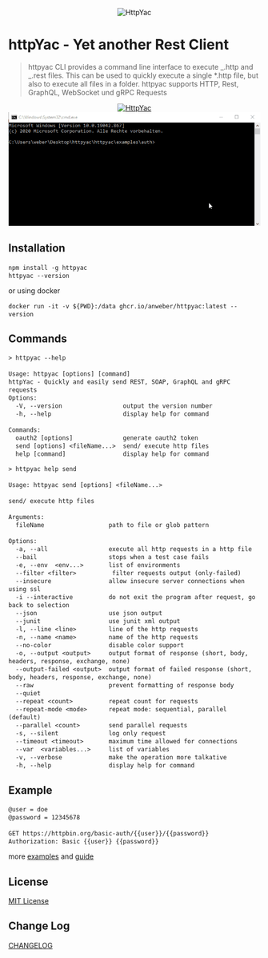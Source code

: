<p align="center">
<img src="https://httpyac.github.io/favicon.png" alt="HttpYac" />
</p>

# httpYac - Yet another Rest Client

> httpyac CLI provides a command line interface to execute _.http and _.rest files. This can be used to quickly execute a single \*.http file, but also to execute all files in a folder. httpyac supports HTTP, Rest, GraphQL, WebSocket und gRPC Requests

<p align="center">
<a href="https://httpyac.github.io/">
<img src="https://httpyac.github.io/httpyac_site.png" alt="HttpYac" />
</a>
<img src="https://raw.githubusercontent.com/AnWeber/httpyac/main/assets/cli.gif" alt="HttpYac CLI" />
</p>

## Installation

```shell
npm install -g httpyac
httpyac --version
```

or using docker

```shell
docker run -it -v ${PWD}:/data ghcr.io/anweber/httpyac:latest --version
```

## Commands

```shell
> httpyac --help

Usage: httpyac [options] [command]
httpYac - Quickly and easily send REST, SOAP, GraphQL and gRPC requests
Options:
  -V, --version                 output the version number
  -h, --help                    display help for command

Commands:
  oauth2 [options]              generate oauth2 token
  send [options] <fileName...>  send/ execute http files
  help [command]                display help for command
```

```shell
> httpyac help send

Usage: httpyac send [options] <fileName...>

send/ execute http files

Arguments:
  fileName                  path to file or glob pattern

Options:
  -a, --all                 execute all http requests in a http file
  --bail                    stops when a test case fails
  -e, --env  <env...>       list of environments
  --filter <filter>          filter requests output (only-failed)
  --insecure                allow insecure server connections when using ssl
  -i --interactive          do not exit the program after request, go back to selection
  --json                    use json output
  --junit                   use junit xml output
  -l, --line <line>         line of the http requests
  -n, --name <name>         name of the http requests
  --no-color                disable color support
  -o, --output <output>     output format of response (short, body, headers, response, exchange, none)
  --output-failed <output>  output format of failed response (short, body, headers, response, exchange, none)
  --raw                     prevent formatting of response body
  --quiet
  --repeat <count>          repeat count for requests
  --repeat-mode <mode>      repeat mode: sequential, parallel (default)
  --parallel <count>        send parallel requests
  -s, --silent              log only request
  --timeout <timeout>       maximum time allowed for connections
  --var  <variables...>     list of variables
  -v, --verbose             make the operation more talkative
  -h, --help                display help for command
```

## Example

```http
@user = doe
@password = 12345678

GET https://httpbin.org/basic-auth/{{user}}/{{password}}
Authorization: Basic {{user}} {{password}}

```

more [examples](https://httpyac.github.io/guide/examples) and [guide](https://httpyac.github.io/guide/)

## License

[MIT License](LICENSE)

## Change Log

[CHANGELOG](CHANGELOG.md)
